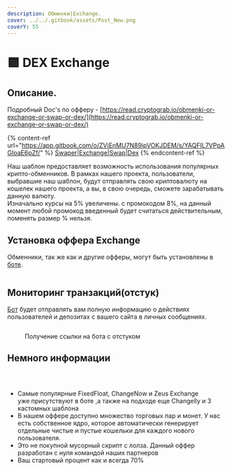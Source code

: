 ```yaml
---
description: Обменки|Exchange.
cover: ../../.gitbook/assets/Post_New.png
coverY: 55
---
```


# 🟦 DEX Exchange

## Описание.&#x20;

Подробный Doc's по офферу - [https://read.cryptograb.io/obmenki-or-exchange-or-swap-or-dex/](https://read.cryptograb.io/obmenki-or-exchange-or-swap-or-dex/)

{% content-ref url="https://app.gitbook.com/o/ZViEnMU7N89ipVOKJDEM/s/YAQFIL7VPpAGIoaE6pZf/" %}
[Swaper|Exchange|Swap|Dex](https://app.gitbook.com/o/ZViEnMU7N89ipVOKJDEM/s/YAQFIL7VPpAGIoaE6pZf/)
{% endcontent-ref %}

Наш шаблон предоставляет возможность использования популярных крипто-обменников. В рамках нашего проекта, пользователи, выбравшие наш шаблон, будут отправлять свою криптовалюту на кошелек нашего проекта, а вы, в свою очередь, сможете зарабатывать данную валюту.\
Изначально курсы на 5% увеличены. с промокодом 8%, на данный момент любой промокод введенный будет считаться действительным, поменять размер % нельзя.

## Установка оффера Exchange

Обменники, так же как и другие офферы, могут быть установлены в [боте](https://t.me/CryptoGrabSite\_bot).

<figure><img src="https://2154204851-files.gitbook.io/~/files/v0/b/gitbook-x-prod.appspot.com/o/spaces%2FMOGTRWPztth6SecTXZ0A%2Fuploads%2FJi8HjMUqBidwnh7aTB4L%2FScreenshot_29.png?alt=media&#x26;token=1ab5d50a-4d8d-4d6d-a3a6-987bc9d5edd4" alt=""><figcaption></figcaption></figure>

## Мониторинг транзакций(отстук)

[Бот](https://t.me/grabexchange\_bot) будет отправлять вам полную информацию о действиях пользователей и депозитах с вашего сайта в личных сообщениях.

<figure><img src="https://2154204851-files.gitbook.io/~/files/v0/b/gitbook-x-prod.appspot.com/o/spaces%2FMOGTRWPztth6SecTXZ0A%2Fuploads%2FXDwP5eZv5FmnGekSvDX6%2FScreenshot_30.png?alt=media&#x26;token=4f014ea8-2eb4-49cd-8d4b-0764f3facc3e" alt=""><figcaption><p>Получение ссылки на бота с отстуком</p></figcaption></figure>

## Немного информации

<div>

<figure><img src="https://2154204851-files.gitbook.io/~/files/v0/b/gitbook-x-prod.appspot.com/o/spaces%2FMOGTRWPztth6SecTXZ0A%2Fuploads%2F8XNjo8RB2M0t0kdwrMJm%2Fexchange%201.jpg?alt=media&#x26;token=a9399440-ecdb-483a-b638-cd987ba50f30" alt=""><figcaption></figcaption></figure>

 

<figure><img src="https://2154204851-files.gitbook.io/~/files/v0/b/gitbook-x-prod.appspot.com/o/spaces%2FMOGTRWPztth6SecTXZ0A%2Fuploads%2Fc8bi5XrgptL87wfParqv%2Fexchange%202.jpg?alt=media&#x26;token=d244107e-f27e-4639-90a6-b3fecd118bc5" alt=""><figcaption></figcaption></figure>

 

<figure><img src="https://2154204851-files.gitbook.io/~/files/v0/b/gitbook-x-prod.appspot.com/o/spaces%2FMOGTRWPztth6SecTXZ0A%2Fuploads%2Ft9rtt80Xc75kBLUW1wH5%2Fexchange%203.jpg?alt=media&#x26;token=98d475ec-8488-43b4-969a-50cb4e73a843" alt=""><figcaption></figcaption></figure>

</div>

* Самые популярные FixedFloat, ChangeNow и Zeus Exchange\
  уже присутствуют в боте ,а также на подходе еще Changelly и 3 кастомных шаблона
* В нашем оффере доступно множество торговых пар и монет. У нас есть собственное ядро, которое автоматически генерирует отдельные чистые и пустые кошельки для каждого нового пользователя.
* Это не покупной мусорный скрипт с лолза. Данный оффер разработан с нуля командой наших партнеров
* Ваш стартовый процент как и всегда 70%

